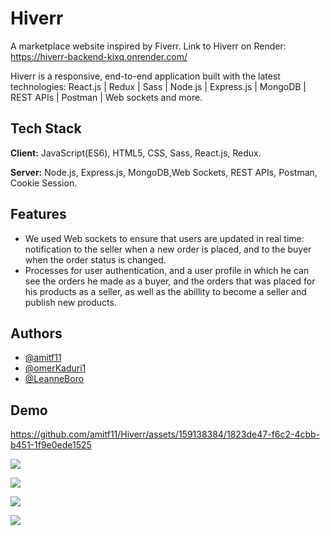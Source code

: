 
# Hiverr

A marketplace website inspired by Fiverr. 
Link to Hiverr on Render: https://hiverr-backend-kixq.onrender.com/

Hiverr is a responsive, end-to-end application built with the latest technologies: React.js | Redux | Sass | Node.js | Express.js | MongoDB | REST APIs | Postman | Web sockets and more.


## Tech Stack

**Client:** JavaScript(ES6), HTML5, CSS, Sass, React.js, Redux.

**Server:** Node.js, Express.js, MongoDB,Web Sockets, REST APIs, Postman, Cookie Session.


## Features

- We used Web sockets to ensure that users are updated in real time: notification to the seller when a new order is placed, and to the buyer when the order status is changed.
- Processes for user authentication, and a user profile in which he can see the orders he made as a buyer, and the orders that was placed for his products as a seller, as well as the abillity to become a seller and publish new products.

## Authors

- [@amitf11](https://github.com/amitf11)
- [@omerKaduri1](https://github.com/omerKaduri1)
- [@LeanneBoro](https://github.com/LeanneBoro)


## Demo

https://github.com/amitf11/Hiverr/assets/159138384/1823de47-f6c2-4cbb-b451-1f9e0ede1525


![](https://i.ibb.co/2K7fn96/2024-05-21-154050.png)


![](https://i.ibb.co/fDr2FG3/2024-05-21-154128.png)


![](https://i.ibb.co/MVjqNVv/2024-05-21-154200.png)


![](https://i.ibb.co/3pxZfhx/2024-05-21-154428.png)



